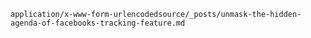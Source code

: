     application/x-www-form-urlencodedsource/_posts/unmask-the-hidden-agenda-of-facebooks-tracking-feature.md